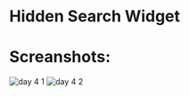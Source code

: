 # Hidden Search Widget

# Screanshots:
![day 4 1](https://user-images.githubusercontent.com/53842330/155809357-b5f28cb2-b897-4f4f-8f1b-2f2d0ee047cb.png)
![day 4 2](https://user-images.githubusercontent.com/53842330/155809361-48841be4-1970-42ab-961c-9c727640278f.png)
